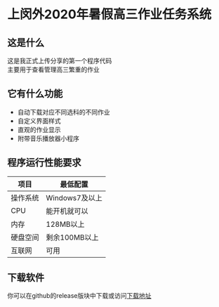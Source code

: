 <!DOCTYPE html> <html lang="zh"> <head> <meta charset="utf-8"/> <title>Markdown在线编辑器 - www.MdEditor.com</title> <link rel="shortcut icon" href="https://www.mdeditor.com/images/logos/favicon.ico" type="image/x-icon"/> </head> <body><h1 id="h1--2020-"><a name="上闵外2020年暑假高三作业任务系统" class="reference-link"></a><span class="header-link octicon octicon-link"></span>上闵外2020年暑假高三作业任务系统</h1><h2 id="h2-u8FD9u662Fu4EC0u4E48"><a name="这是什么" class="reference-link"></a><span class="header-link octicon octicon-link"></span>这是什么</h2><p>这是我正式上传分享的第一个程序代码<br>主要用于查看管理高三繁重的作业 </p><h2 id="h2-u5B83u6709u4EC0u4E48u529Fu80FD"><a name="它有什么功能" class="reference-link"></a><span class="header-link octicon octicon-link"></span>它有什么功能</h2><ul> <li>自动下载对应不同选科的不同作业</li><li>自定义界面样式</li><li>直观的作业显示</li><li>附带音乐播放器小程序</li></ul> <h2 id="h2-u7A0Bu5E8Fu8FD0u884Cu6027u80FDu8981u6C42"><a name="程序运行性能要求" class="reference-link"></a><span class="header-link octicon octicon-link"></span>程序运行性能要求</h2><table> <thead> <tr> <th>项目</th> <th>最低配置</th> </tr> </thead> <tbody> <tr> <td>操作系统</td> <td>Windows7及以上</td> </tr> <tr> <td>CPU</td> <td>能开机就可以</td> </tr> <tr> <td>内存</td> <td>128MB以上</td> </tr> <tr> <td>硬盘空间</td> <td>剩余100MB以上</td> </tr> <tr> <td>互联网</td> <td>可用</td> </tr> </tbody> </table> <h2 id="h2-u4E0Bu8F7Du8F6Fu4EF6"><a name="下载软件" class="reference-link"></a><span class="header-link octicon octicon-link"></span>下载软件</h2><p>你可以在github的release版块中下载或访问<a href="http://vvbbnn00.cn/Homewksys/Software/publish.htm" title="下载地址">下载地址</a></p> </body> </html>

